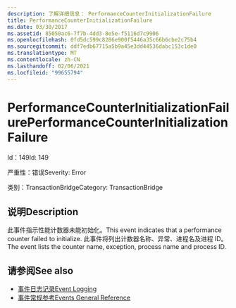 ```yaml
---
description: 了解详细信息： PerformanceCounterInitializationFailure
title: PerformanceCounterInitializationFailure
ms.date: 03/30/2017
ms.assetid: 85050ac6-7f7b-4dd3-8e5e-f5116d7c9906
ms.openlocfilehash: 0fd5dc599c8286e900f5446a35c66b6cbe2c75b4
ms.sourcegitcommit: ddf7edb67715a5b9a45e3dd44536dabc153c1de0
ms.translationtype: MT
ms.contentlocale: zh-CN
ms.lasthandoff: 02/06/2021
ms.locfileid: "99655794"
---
```

# <a name="performancecounterinitializationfailure"></a><span data-ttu-id="d6f72-103">PerformanceCounterInitializationFailure</span><span class="sxs-lookup"><span data-stu-id="d6f72-103">PerformanceCounterInitializationFailure</span></span>

<span data-ttu-id="d6f72-104">Id：149</span><span class="sxs-lookup"><span data-stu-id="d6f72-104">Id: 149</span></span>  
  
 <span data-ttu-id="d6f72-105">严重性：错误</span><span class="sxs-lookup"><span data-stu-id="d6f72-105">Severity: Error</span></span>  
  
 <span data-ttu-id="d6f72-106">类别：TransactionBridge</span><span class="sxs-lookup"><span data-stu-id="d6f72-106">Category: TransactionBridge</span></span>  
  
## <a name="description"></a><span data-ttu-id="d6f72-107">说明</span><span class="sxs-lookup"><span data-stu-id="d6f72-107">Description</span></span>  

 <span data-ttu-id="d6f72-108">此事件指示性能计数器未能初始化。</span><span class="sxs-lookup"><span data-stu-id="d6f72-108">This event indicates that a performance counter failed to initialize.</span></span> <span data-ttu-id="d6f72-109">此事件将列出计数器名称、异常、进程名及进程 ID。</span><span class="sxs-lookup"><span data-stu-id="d6f72-109">The event lists the counter name, exception, process name and process ID.</span></span>  
  
## <a name="see-also"></a><span data-ttu-id="d6f72-110">请参阅</span><span class="sxs-lookup"><span data-stu-id="d6f72-110">See also</span></span>

- [<span data-ttu-id="d6f72-111">事件日志记录</span><span class="sxs-lookup"><span data-stu-id="d6f72-111">Event Logging</span></span>](index.md)
- [<span data-ttu-id="d6f72-112">事件常规参考</span><span class="sxs-lookup"><span data-stu-id="d6f72-112">Events General Reference</span></span>](events-general-reference.md)
